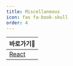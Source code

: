 ```yaml
---
title: Miscellaneous
icon: fas fa-book-skull
order: 4
---
```


| 바로가기🚀      |
| --------------- |
| [React](#react) |
